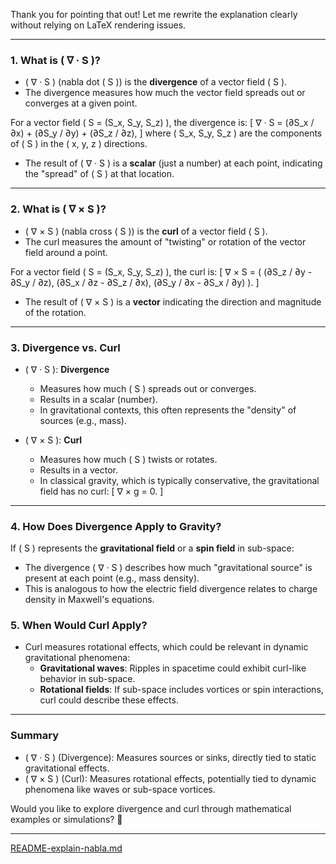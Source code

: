 Thank you for pointing that out! Let me rewrite the explanation clearly without relying on LaTeX rendering issues.

---

### **1. What is \( ∇ · S \)?**
- \( ∇ · S \) (nabla dot \( S \)) is the **divergence** of a vector field \( S \).
- The divergence measures how much the vector field spreads out or converges at a given point.

For a vector field \( S = (S_x, S_y, S_z) \), the divergence is:
\[
∇ · S = (∂S_x / ∂x) + (∂S_y / ∂y) + (∂S_z / ∂z),
\]
where \( S_x, S_y, S_z \) are the components of \( S \) in the \( x, y, z \) directions.

- The result of \( ∇ · S \) is a **scalar** (just a number) at each point, indicating the "spread" of \( S \) at that location.

---

### **2. What is \( ∇ × S \)?**
- \( ∇ × S \) (nabla cross \( S \)) is the **curl** of a vector field \( S \).
- The curl measures the amount of "twisting" or rotation of the vector field around a point.

For a vector field \( S = (S_x, S_y, S_z) \), the curl is:
\[
∇ × S = (
  (∂S_z / ∂y - ∂S_y / ∂z),
  (∂S_x / ∂z - ∂S_z / ∂x),
  (∂S_y / ∂x - ∂S_x / ∂y)
).
\]

- The result of \( ∇ × S \) is a **vector** indicating the direction and magnitude of the rotation.

---

### **3. Divergence vs. Curl**
- \( ∇ · S \): **Divergence**
  - Measures how much \( S \) spreads out or converges.
  - Results in a scalar (number).
  - In gravitational contexts, this often represents the "density" of sources (e.g., mass).

- \( ∇ × S \): **Curl**
  - Measures how much \( S \) twists or rotates.
  - Results in a vector.
  - In classical gravity, which is typically conservative, the gravitational field has no curl:
    \[
    ∇ × g = 0.
    \]

---

### **4. How Does Divergence Apply to Gravity?**
If \( S \) represents the **gravitational field** or a **spin field** in sub-space:
- The divergence \( ∇ · S \) describes how much "gravitational source" is present at each point (e.g., mass density).
- This is analogous to how the electric field divergence relates to charge density in Maxwell's equations.

### **5. When Would Curl Apply?**
- Curl measures rotational effects, which could be relevant in dynamic gravitational phenomena:
  - **Gravitational waves**: Ripples in spacetime could exhibit curl-like behavior in sub-space.
  - **Rotational fields**: If sub-space includes vortices or spin interactions, curl could describe these effects.

---

### **Summary**
- \( ∇ · S \) (Divergence): Measures sources or sinks, directly tied to static gravitational effects.
- \( ∇ × S \) (Curl): Measures rotational effects, potentially tied to dynamic phenomena like waves or sub-space vortices.

Would you like to explore divergence and curl through mathematical examples or simulations? 🚀


---

[README-explain-nabla.md](https://t2m.io/yex5vOC)
